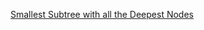 [Smallest Subtree with all the Deepest Nodes](https://leetcode.com/problems/smallest-subtree-with-all-the-deepest-nodes/)
